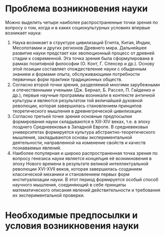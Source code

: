 # Проблема возникновения науки

Можно выделить четыре наиболее распространенные точки зрения по вопросу о том, когда и в каких социокультурных условиях впервые возникает наука:
1) Наука возникает в структуре цивилизаций Египта, Китая, Индии, Месопотамии и других регионов Древнего мира. Дальнейшее развитие науки предстает как эволюционный процесс от древней стадии к современной. Эта точка зрения была сформулирована в рамках позитивной философии (О. Конт, Г. Спенсер и др.). Основу этой позиции составляет отождествление науки с обыденным знанием и формами опыта, обслуживающими потребности первичных форм практики традиционных обществ.
2) Согласно второй точки зрения, разделяемой многими зарубежными и отечественными учеными (Дж. Бернал, Б. Рассел, П. Гайденко и др.), первые научные программы возникали в контексте античной культуры и являются результатом той величайшей духовной революции, которая завершилась становлением принципов теоретического мышления в древнегреческой цивилизации.
3) Согласно третьей точке зрения основные предпосылки формирования науки складываются в XIII-XIV веках, т.е. в эпоху позднего Средневековья в Западной Европе. В средневековых университетах формируется культура абстрактно-теоретического мышления, закладываются основы экспериментальной деятельности, направленной на изменение свойств и качеств познаваемых явлений.
4) Наиболее популярная и широко распространенная точка зрения по вопросу генезиса науки является концепция её возникновения в эпоху Нового времени в результате великой интеллектуальной революции XVI-XVII веков, которая завершилась созданием классической механики и становлением первых форм институализации науки. В этот период формируется особый способ научного мышления, соединяющий в себе принципы математического описания явлений действительности и требования их экспериментальной проверки.

# Необходимые предпосылки и условия возникновения науки

